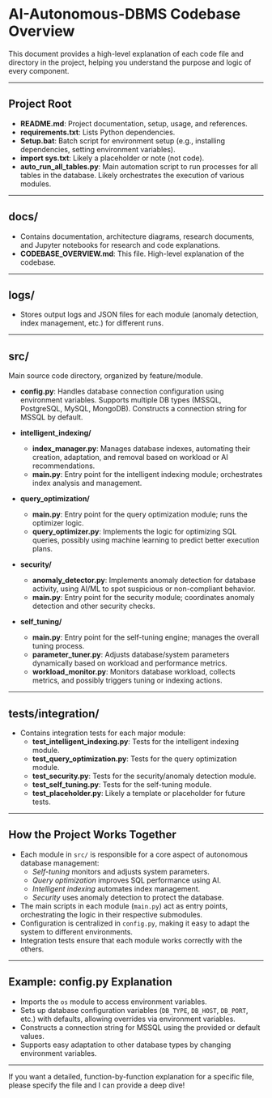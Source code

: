 # AI-Autonomous-DBMS Codebase Overview

This document provides a high-level explanation of each code file and directory in the project, helping you understand the purpose and logic of every component.

---

## Project Root

- **README.md**: Project documentation, setup, usage, and references.
- **requirements.txt**: Lists Python dependencies.
- **Setup.bat**: Batch script for environment setup (e.g., installing dependencies, setting environment variables).
- **import sys.txt**: Likely a placeholder or note (not code).
- **auto_run_all_tables.py**: Main automation script to run processes for all tables in the database. Likely orchestrates the execution of various modules.

---

## docs/
- Contains documentation, architecture diagrams, research documents, and Jupyter notebooks for research and code explanations.
- **CODEBASE_OVERVIEW.md**: This file. High-level explanation of the codebase.

---

## logs/
- Stores output logs and JSON files for each module (anomaly detection, index management, etc.) for different runs.

---

## src/
Main source code directory, organized by feature/module.

- **config.py**: Handles database connection configuration using environment variables. Supports multiple DB types (MSSQL, PostgreSQL, MySQL, MongoDB). Constructs a connection string for MSSQL by default.

- **intelligent_indexing/**
  - **index_manager.py**: Manages database indexes, automating their creation, adaptation, and removal based on workload or AI recommendations.
  - **main.py**: Entry point for the intelligent indexing module; orchestrates index analysis and management.

- **query_optimization/**
  - **main.py**: Entry point for the query optimization module; runs the optimizer logic.
  - **query_optimizer.py**: Implements the logic for optimizing SQL queries, possibly using machine learning to predict better execution plans.

- **security/**
  - **anomaly_detector.py**: Implements anomaly detection for database activity, using AI/ML to spot suspicious or non-compliant behavior.
  - **main.py**: Entry point for the security module; coordinates anomaly detection and other security checks.

- **self_tuning/**
  - **main.py**: Entry point for the self-tuning engine; manages the overall tuning process.
  - **parameter_tuner.py**: Adjusts database/system parameters dynamically based on workload and performance metrics.
  - **workload_monitor.py**: Monitors database workload, collects metrics, and possibly triggers tuning or indexing actions.

---

## tests/integration/
- Contains integration tests for each major module:
  - **test_intelligent_indexing.py**: Tests for the intelligent indexing module.
  - **test_query_optimization.py**: Tests for the query optimization module.
  - **test_security.py**: Tests for the security/anomaly detection module.
  - **test_self_tuning.py**: Tests for the self-tuning module.
  - **test_placeholder.py**: Likely a template or placeholder for future tests.

---

## How the Project Works Together

- Each module in `src/` is responsible for a core aspect of autonomous database management:
  - *Self-tuning* monitors and adjusts system parameters.
  - *Query optimization* improves SQL performance using AI.
  - *Intelligent indexing* automates index management.
  - *Security* uses anomaly detection to protect the database.
- The main scripts in each module (`main.py`) act as entry points, orchestrating the logic in their respective submodules.
- Configuration is centralized in `config.py`, making it easy to adapt the system to different environments.
- Integration tests ensure that each module works correctly with the others.

---

## Example: config.py Explanation

- Imports the `os` module to access environment variables.
- Sets up database configuration variables (`DB_TYPE`, `DB_HOST`, `DB_PORT`, etc.) with defaults, allowing overrides via environment variables.
- Constructs a connection string for MSSQL using the provided or default values.
- Supports easy adaptation to other database types by changing environment variables.

---

If you want a detailed, function-by-function explanation for a specific file, please specify the file and I can provide a deep dive!
